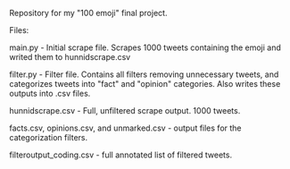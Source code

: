 Repository for my "100 emoji" final project.

Files:

main.py - Initial scrape file. Scrapes 1000 tweets containing the emoji and writed them to hunnidscrape.csv

filter.py - Filter file. Contains all filters removing unnecessary tweets, and categorizes tweets into "fact" and "opinion" categories. Also writes these outputs into .csv files.

hunnidscrape.csv - Full, unfiltered scrape output. 1000 tweets.

facts.csv, opinions.csv, and unmarked.csv - output files for the categorization filters.

filteroutput_coding.csv - full annotated list of filtered tweets. 
